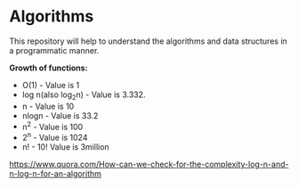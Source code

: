 # Algorithms
This repository will help to understand the algorithms and data structures in a programmatic manner.

**Growth of functions:**
 * O(1) - Value is 1
 * log n(also log<sub>2</sub>n) - Value is 3.332.
 * n - Value is 10
 * nlogn - Value is 33.2
 * n<sup>2</sup> - Value is 100 
 * 2<sup>n</sup> - Value is 1024
 * n! - 10! Value is 3million 
 

https://www.quora.com/How-can-we-check-for-the-complexity-log-n-and-n-log-n-for-an-algorithm
